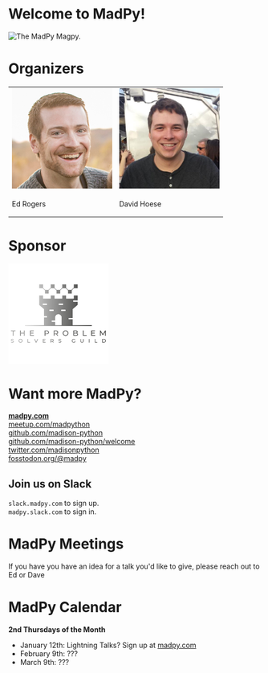Welcome to MadPy!
=================

![The MadPy Magpy.](img/madpy-logo.png)

Organizers
==========

<table style="border:none; border-collapse:collapse; cellspacing:0; cellpadding:0">
  <tr>
    <td><img src="img/edrogers.jpg" alt="Ed Rogers" height="200px" /></td>
    <td><img src="img/djhoese.jpg" alt="David Hoese" height="200px" /></td>
  </tr><tr>
    <td><p class="caption">Ed Rogers</p></td>
    <td><p class="caption">David Hoese</p></td>
  </tr>
</table>


Sponsor
=======

![Problem Solvers Guild](img/problem_solvers_guild.png)

Want more MadPy?
================

[**madpy.com**](https://madpy.com)  
[meetup.com/madpython](https://www.meetup.com/madpython/)  
[github.com/madison-python](https://github.com/madison-python)  
[github.com/madison-python/welcome](https://github.com/madison-python/welcome)  
[twitter.com/madisonpython](https://twitter.com/madisonpython)  
[fosstodon.org/@madpy](https://fosstodon.org/@madpy)  

Join us on Slack
----------------

`slack.madpy.com` to sign up.  
`madpy.slack.com` to sign in.

MadPy Meetings
==============

If you have you have an idea for a talk you'd like to give, please reach out to Ed or Dave

MadPy Calendar
==============

**2nd Thursdays of the Month**
-   January 12th: Lightning Talks? Sign up at [madpy.com](madpy.com)
-   February 9th: ???
-   March 9th: ???
